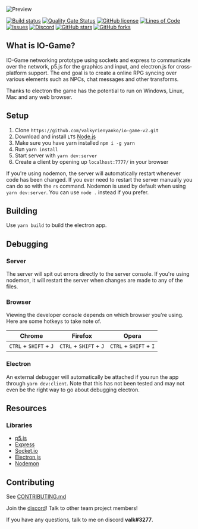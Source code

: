 ![Preview](https://i.imgur.com/a4xPtfI.png)

[![Build status](https://ci.appveyor.com/api/projects/status/uwamqaupefdfe3ho?svg=true)](https://ci.appveyor.com/project/valkyrienyanko/io-game)
[![Quality Gate Status](https://sonarcloud.io/api/project_badges/measure?project=valkyrienyanko_io-game&metric=alert_status)](https://sonarcloud.io/dashboard?id=valkyrienyanko_io-game)
[![GitHub license](https://img.shields.io/github/license/valkyrienyanko/io-game?color=brightgreen)](https://github.com/valkyrienyanko/io-game/blob/master/LICENSE)
[![Lines of Code](https://sonarcloud.io/api/project_badges/measure?project=valkyrienyanko_io-game&metric=ncloc)](https://sonarcloud.io/dashboard?id=valkyrienyanko_io-game)
[![Issues](https://img.shields.io/github/issues/valkyrienyanko/io-game)](https://github.com/valkyrienyanko/io-game/issues)
[![Discord](https://img.shields.io/discord/453710350454620160.svg)](https://discordapp.com/invite/N9QVxbM)
[![GitHub stars](https://img.shields.io/github/stars/valkyrienyanko/io-game?color=brightgreen)](https://github.com/valkyrienyanko/io-game/stargazers)
[![GitHub forks](https://img.shields.io/github/forks/valkyrienyanko/io-game?color=brightgreen)](https://github.com/valkyrienyanko/io-game/network)

## What is IO-Game?

IO-Game networking prototype using sockets and express to communicate over the network, p5.js for the graphics and input, and electron.js for cross-platform support. The end goal is to create a online RPG syncing over various elements such as NPCs, chat messages and other transforms.

Thanks to electron the game has the potential to run on Windows, Linux, Mac and any web browser.

## Setup

1. Clone `https://github.com/valkyrienyanko/io-game-v2.git`
2. Download and install `LTS` [Node.js](https://nodejs.org/en/)
3. Make sure you have yarn installed `npm i -g yarn`
4. Run `yarn install`
5. Start server with `yarn dev:server`
6. Create a client by opening up `localhost:7777/` in your browser

If you're using nodemon, the server will automatically restart whenever code has been changed. If you ever need to restart the server manually you can do so with the `rs` command.
Nodemon is used by default when using `yarn dev:server`. You can use `node .` instead if you prefer.

## Building

Use `yarn build` to build the electron app.

## Debugging

### Server
The server will spit out errors directly to the server console. If you're using nodemon, it will restart the server when changes are made to any of the files.

### Browser
Viewing the developer console depends on which browser you're using. Here are some hotkeys to take note of.

| Chrome                 | Firefox               | Opera                  |
| ---------------------- | --------------------- | ---------------------- |
| `CTRL` + `SHIFT` + `J` | `CTRL` + `SHIFT` + `J`| `CTRL` + `SHIFT` + `I` |

### Electron
An external debugger will automatically be attached if you run the app through `yarn dev:client`. Note that this has not been tested and may not even be the right way to go about debugging electron.

## Resources

### Libraries
- [p5.js](https://p5js.org/reference/)
- [Express](https://expressjs.com/en/api.html)
- [Socket.io](https://socket.io/docs/)
- [Electron.js](https://electronjs.org/docs)
- [Nodemon](https://github.com/remy/nodemon/blob/master/README.md)

## Contributing
See [CONTRIBUTING.md](https://github.com/valkyrienyanko/io-game-v2/blob/master/CONTRIBUTING.md)

Join the [discord](https://discord.gg/6qVaeaN)! Talk to other team project members!

If you have any questions, talk to me on discord **valk#3277**.
